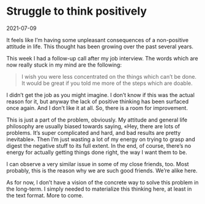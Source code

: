 # Struggle to think positively

2021-07-09

It feels like I’m having some unpleasant consequences of a non-positive attitude in life. This thought has been growing over the past several years.

This week I had a follow-up call after my job interview. The words which are now really stuck in my mind are the following:

> I wish you were less concentrated on the things which can’t be done. It would be great if you told me more of the steps which are doable.

I didn’t get the job as you might imagine. I don’t know if this was the actual reason for it, but anyway the lack of positive thinking has been surfaced once again. And I don’t like it at all. So, there is a room for improvement.

This is just a part of the problem, obviously. My attitude and general life philosophy are usually biased towards saying, «Hey, there are lots of problems. It’s super complicated and hard, and bad results are pretty inevitable». Then I’m just wasting a lot of my energy on trying to grasp and digest the negative stuff to its full extent. In the end, of course, there’s no energy for actually getting things done right, the way I want them to be.

I can observe a very similar issue in some of my close friends, too. Most probably, this is the reason why we are such good friends. We’re alike here.

As for now, I don’t have a vision of the concrete way to solve this problem in the long-term. I simply needed to materialize this thinking here, at least in the text format. More to come.
